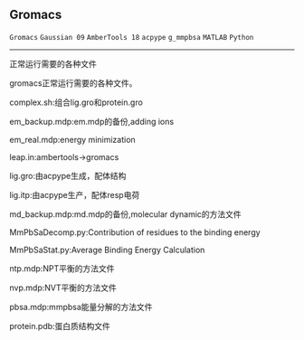 Gromacs
---------

`Gromacs` `Gaussian 09` `AmberTools 18` `acpype` `g_mmpbsa` `MATLAB` `Python`

---------
正常运行需要的各种文件

gromacs正常运行需要的各种文件。 

complex.sh:组合lig.gro和protein.gro

em_backup.mdp:em.mdp的备份,adding ions

em_real.mdp:energy minimization

leap.in:ambertools->gromacs

lig.gro:由acpype生成，配体结构

lig.itp:由acpype生产，配体resp电荷

md_backup.mdp:md.mdp的备份,molecular 
dynamic的方法文件

MmPbSaDecomp.py:Contribution of residues to the binding energy

MmPbSaStat.py:Average Binding Energy Calculation

ntp.mdp:NPT平衡的方法文件

nvp.mdp:NVT平衡的方法文件

pbsa.mdp:mmpbsa能量分解的方法文件

protein.pdb:蛋白质结构文件
